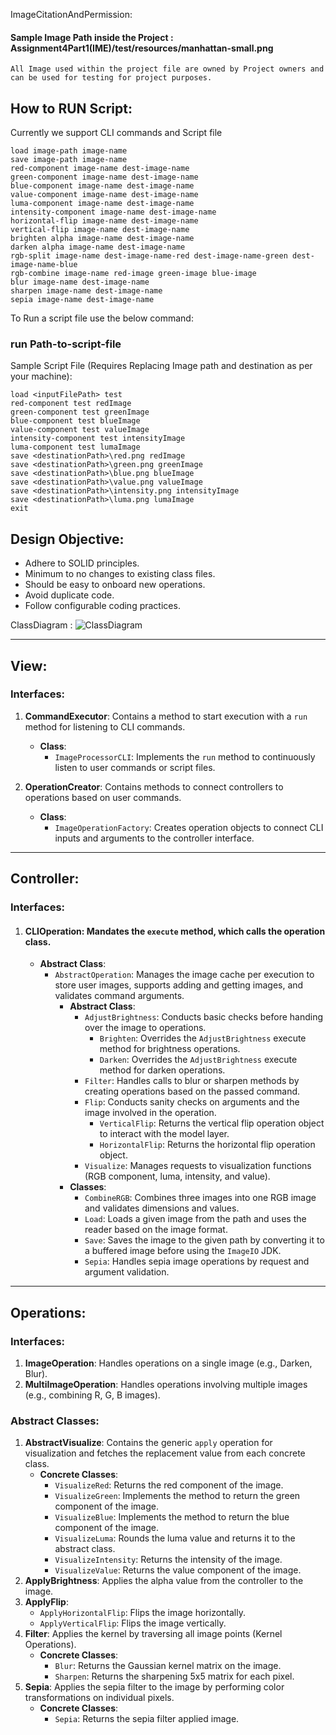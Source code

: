 ImageCitationAndPermission: 
    
#### Sample Image Path inside the Project : **Assignment4Part1(IME)/test/resources/manhattan-small.png**

    All Image used within the project file are owned by Project owners and can be used for testing for project purposes.


<h2>How to RUN Script:</h2>

Currently we support CLI commands and Script file

    load image-path image-name  
    save image-path image-name  
    red-component image-name dest-image-name  
    green-component image-name dest-image-name  
    blue-component image-name dest-image-name  
    value-component image-name dest-image-name  
    luma-component image-name dest-image-name  
    intensity-component image-name dest-image-name  
    horizontal-flip image-name dest-image-name  
    vertical-flip image-name dest-image-name  
    brighten alpha image-name dest-image-name 
    darken alpha image-name dest-image-name 
    rgb-split image-name dest-image-name-red dest-image-name-green dest-image-name-blue  
    rgb-combine image-name red-image green-image blue-image  
    blur image-name dest-image-name  
    sharpen image-name dest-image-name  
    sepia image-name dest-image-name  

To Run a script file use the below command:
<p><h3> run Path-to-script-file</h3>

Sample Script File (Requires Replacing Image path and destination as per your machine):

    load <inputFilePath> test
    red-component test redImage
    green-component test greenImage
    blue-component test blueImage
    value-component test valueImage
    intensity-component test intensityImage
    luma-component test lumaImage
    save <destinationPath>\red.png redImage
    save <destinationPath>\green.png greenImage
    save <destinationPath>\blue.png blueImage
    save <destinationPath>\value.png valueImage
    save <destinationPath>\intensity.png intensityImage
    save <destinationPath>\luma.png lumaImage
    exit

## Design Objective:

- Adhere to SOLID principles.
- Minimum to no changes to existing class files.
- Should be easy to onboard new operations.
- Avoid duplicate code.
- Follow configurable coding practices.

ClassDiagram :
![ClassDiagram](IMEClassDiagram.png)



---

## View:

### Interfaces:

1. **CommandExecutor**: Contains a method to start execution with a `run` method for listening to CLI commands.
    - **Class**:
        - `ImageProcessorCLI`: Implements the `run` method to continuously listen to user commands or script files.

2. **OperationCreator**: Contains methods to connect controllers to operations based on user commands.
    - **Class**:
        - `ImageOperationFactory`: Creates operation objects to connect CLI inputs and arguments to the controller interface.

---

## Controller:

### Interfaces:


1. #### **CLIOperation**: Mandates the `execute` method, which calls the operation class.
    - **Abstract Class**:
        - `AbstractOperation`: Manages the image cache per execution to store user images, supports adding and getting images, and validates command arguments.
            - **Abstract Class**:
                - `AdjustBrightness`: Conducts basic checks before handing over the image to operations.
                    - `Brighten`: Overrides the `AdjustBrightness` execute method for brightness operations.
                    - `Darken`: Overrides the `AdjustBrightness` execute method for darken operations.
                - `Filter`: Handles calls to blur or sharpen methods by creating operations based on the passed command.
                - `Flip`: Conducts sanity checks on arguments and the image involved in the operation.
                    - `VerticalFlip`: Returns the vertical flip operation object to interact with the model layer.
                    - `HorizontalFlip`: Returns the horizontal flip operation object.
                - `Visualize`: Manages requests to visualization functions (RGB component, luma, intensity, and value).
            - **Classes**:
                - `CombineRGB`: Combines three images into one RGB image and validates dimensions and values.
                - `Load`: Loads a given image from the path and uses the reader based on the image format.
                - `Save`: Saves the image to the given path by converting it to a buffered image before using the `ImageIO` JDK.
                - `Sepia`: Handles sepia image operations by request and argument validation.

---

## Operations:

### Interfaces:

1. **ImageOperation**: Handles operations on a single image (e.g., Darken, Blur).
2. **MultiImageOperation**: Handles operations involving multiple images (e.g., combining R, G, B images).

### Abstract Classes:

1. **AbstractVisualize**: Contains the generic `apply` operation for visualization and fetches the replacement value from each concrete class.
    - **Concrete Classes**:
        - `VisualizeRed`: Returns the red component of the image.
        - `VisualizeGreen`: Implements the method to return the green component of the image.
        - `VisualizeBlue`: Implements the method to return the blue component of the image.
        - `VisualizeLuma`: Rounds the luma value and returns it to the abstract class.
        - `VisualizeIntensity`: Returns the intensity of the image.
        - `VisualizeValue`: Returns the value component of the image.
2. **ApplyBrightness**: Applies the alpha value from the controller to the image.
3. **ApplyFlip**:
    - `ApplyHorizontalFlip`: Flips the image horizontally.
    - `ApplyVerticalFlip`: Flips the image vertically.
4. **Filter**: Applies the kernel by traversing all image points (Kernel Operations).
    - **Concrete Classes**:
        - `Blur`: Returns the Gaussian kernel matrix on the image.
        - `Sharpen`: Returns the sharpening 5x5 matrix for each pixel.
5. **Sepia**: Applies the sepia filter to the image by performing color transformations on individual pixels.
    - **Concrete Classes**:
        - `Sepia`: Returns the sepia filter applied image.




